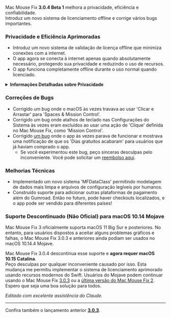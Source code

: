 Mac Mouse Fix **3.0.4 Beta 1** melhora a privacidade, eficiência e confiabilidade.\
Introduz um novo sistema de licenciamento offline e corrige vários bugs importantes.

### Privacidade e Eficiência Aprimoradas

- Introduz um novo sistema de validação de licença offline que minimiza conexões com a internet.
- O app agora se conecta à internet apenas quando absolutamente necessário, protegendo sua privacidade e reduzindo o uso de recursos.
- O app funciona completamente offline durante o uso normal quando licenciado.

<details>
<summary><b>Informações Detalhadas sobre Privacidade</b></summary>
Versões anteriores validavam licenças online a cada inicialização, potencialmente permitindo que logs de conexão fossem armazenados por servidores de terceiros (GitHub e Gumroad). O novo sistema elimina conexões desnecessárias – após a ativação inicial da licença, só se conecta à internet se os dados locais da licença estiverem corrompidos.
<br><br>
Embora eu nunca tenha registrado pessoalmente o comportamento do usuário, o sistema anterior teoricamente permitia que servidores de terceiros registrassem endereços IP e horários de conexão. O Gumroad também poderia registrar sua chave de licença e potencialmente correlacioná-la com qualquer informação pessoal que eles registraram sobre você quando comprou o Mac Mouse Fix.
<br><br>
Eu não considerei essas questões sutis de privacidade quando construí o sistema de licenciamento original, mas agora, o Mac Mouse Fix é o mais privado e livre de internet possível!
<br><br>
Veja também a <a href=https://gumroad.com/privacy>política de privacidade do Gumroad</a> e este meu <a href=https://github.com/noah-nuebling/mac-mouse-fix/issues/976#issuecomment-2140955801>comentário no GitHub</a>.

</details>

### Correções de Bugs

- Corrigido um bug onde o macOS às vezes travava ao usar 'Clicar e Arrastar' para 'Spaces & Mission Control'.
- Corrigido um bug onde atalhos de teclado nas Configurações do Sistema às vezes eram excluídos ao usar uma ação de 'Clique' definida no Mac Mouse Fix, como 'Mission Control'.
- Corrigido [um bug](https://github.com/noah-nuebling/mac-mouse-fix/issues?q=state%3Aopen%20label%3A%22%27Free%20days%20are%20over%27%20bug%22) onde o app às vezes parava de funcionar e mostrava uma notificação de que os 'Dias gratuitos acabaram' para usuários que já haviam comprado o app.
    - Se você experimentou este bug, peço sinceras desculpas pelo inconveniente. Você pode solicitar um [reembolso aqui](https://redirect.macmousefix.com/?message=&target=mmf-apply-for-refund).

### Melhorias Técnicas

- Implementado um novo sistema 'MFDataClass' permitindo modelagem de dados mais limpa e arquivos de configuração legíveis por humanos.
- Construído suporte para adicionar outras plataformas de pagamento além do Gumroad. Então no futuro, pode haver checkouts localizados, e o app pode ser vendido para diferentes países!

### Suporte Descontinuado (Não Oficial) para macOS 10.14 Mojave

Mac Mouse Fix 3 oficialmente suporta macOS 11 Big Sur e posteriores. No entanto, para usuários dispostos a aceitar alguns problemas gráficos e falhas, o Mac Mouse Fix 3.0.3 e anteriores ainda podiam ser usados no macOS 10.14.4 Mojave.

Mac Mouse Fix 3.0.4 descontinua esse suporte e **agora requer macOS 10.15 Catalina**.\
Peço desculpas por qualquer inconveniente causado por isso. Esta mudança me permitiu implementar o sistema de licenciamento aprimorado usando recursos modernos do Swift. Usuários do Mojave podem continuar usando o Mac Mouse Fix [3.0.3](https://github.com/noah-nuebling/mac-mouse-fix/releases/tag/3.0.3) ou a [última versão do Mac Mouse Fix 2](https://redirect.macmousefix.com/?target=mmf2-latest). Espero que seja uma boa solução para todos.

*Editado com excelente assistência do Claude.*

---

Confira também o lançamento anterior [**3.0.3**](https://github.com/noah-nuebling/mac-mouse-fix/releases/tag/3.0.3).